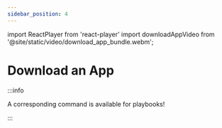 ```yaml
---
sidebar_position: 4
---
```

import ReactPlayer from 'react-player'
import downloadAppVideo from '@site/static/video/download_app_bundle.webm';

# Download an App

:::info

A corresponding command is available for playbooks!

:::

<ReactPlayer width="100%" height="auto" controls url={downloadAppVideo} />